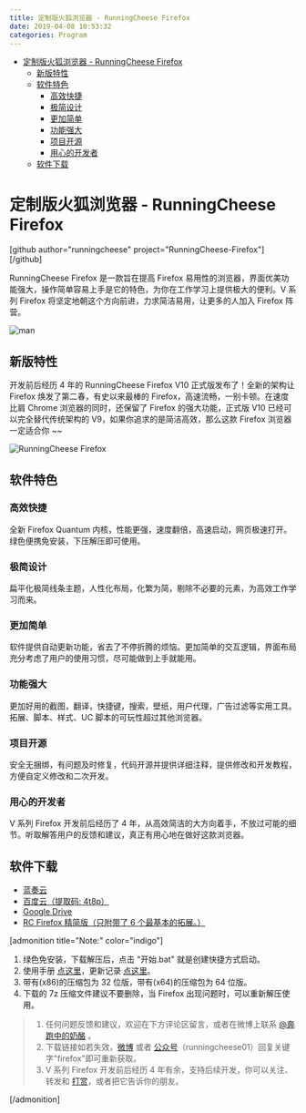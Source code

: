 ```yaml
---
title: 定制版火狐浏览器 - RunningCheese Firefox
date: 2019-04-08 10:53:32
categories: Program
---
```


<!-- more -->

<!-- TOC -->

- [定制版火狐浏览器 - RunningCheese Firefox](#定制版火狐浏览器---runningcheese-firefox)
  - [新版特性](#新版特性)
  - [软件特色](#软件特色)
    - [高效快捷](#高效快捷)
    - [极简设计](#极简设计)
    - [更加简单](#更加简单)
    - [功能强大](#功能强大)
    - [项目开源](#项目开源)
    - [用心的开发者](#用心的开发者)
  - [软件下载](#软件下载)

<!-- /TOC -->

<a id="markdown-定制版火狐浏览器---runningcheese-firefox" name="定制版火狐浏览器---runningcheese-firefox"></a>

# 定制版火狐浏览器 - RunningCheese Firefox

[github author="runningcheese" project="RunningCheese-Firefox"][/github]

RunningCheese Firefox 是一款旨在提高 Firefox 易用性的浏览器，界面优美功能强大，操作简单容易上手是它的特色，为你在工作学习上提供极大的便利。V 系列 Firefox 将坚定地朝这个方向前进，力求简洁易用，让更多的人加入 Firefox 阵营。

![man](https://tva1.sinaimg.cn/large/7a6a15d5gy1fqia88tfhjj20gy0audjg.jpg)

<a id="markdown-新版特性" name="新版特性"></a>

## 新版特性

开发前后经历 4 年的 RunningCheese Firefox V10 正式版发布了！全新的架构让 Firefox 焕发了第二春，有史以来最棒的 Firefox，高速流畅，一别卡顿。在速度比肩 Chrome 浏览器的同时，还保留了 Firefox 的强大功能，正式版 V10 已经可以完全替代传统架构的 V9，如果你追求的是简洁高效，那么这款 Firefox 浏览器一定适合你 ~~

![RunningCheese Firefox](https://tva1.sinaimg.cn/large/7a6a15d5gy1fqi93cmkhbj21400p0hdu.jpg)

<a id="markdown-软件特色" name="软件特色"></a>

## 软件特色

<a id="markdown-高效快捷" name="高效快捷"></a>

### 高效快捷

全新 Firefox Quantum 内核，性能更强，速度翻倍，高速启动，网页极速打开。绿色便携免安装，下压解压即可使用。

<a id="markdown-极简设计" name="极简设计"></a>

### 极简设计

扁平化极简线条主题，人性化布局，化繁为简，剔除不必要的元素，为高效工作学习而来。

<a id="markdown-更加简单" name="更加简单"></a>

### 更加简单

软件提供自动更新功能，省去了不停折腾的烦恼。更加简单的交互逻辑，界面布局充分考虑了用户的使用习惯，尽可能做到上手就能用。

<a id="markdown-功能强大" name="功能强大"></a>

### 功能强大

更加好用的截图，翻译，快捷键，搜索，壁纸，用户代理，广告过滤等实用工具。拓展、脚本、样式、UC 脚本的可玩性超过其他浏览器。

<a id="markdown-项目开源" name="项目开源"></a>

### 项目开源

安全无捆绑，有问题及时修复，代码开源并提供详细注释，提供修改和开发教程，方便自定义修改和二次开发。

<a id="markdown-用心的开发者" name="用心的开发者"></a>

### 用心的开发者

V 系列 Firefox 开发前后经历了 4 年，从高效简洁的大方向着手，不放过可能的细节。听取解答用户的反馈和建议，真正有用心地在做好这款浏览器。

<a id="markdown-软件下载" name="软件下载"></a>

## 软件下载

- [蓝奏云](https://www.lanzous.com/b851982)
- [百度云（提取码: 4t8p）](https://pan.baidu.com/s/10a-ZxTflmJ44DP5bKz60IA)
- [Google Drive](https://drive.google.com/open?id=19DUhiuNxoPciVSIZwkQjPz_tbuHT1dPO)
- [RC Firefox 精简版（只附带了 6 个最基本的拓展。）](https://www.lanzous.com/b07lfbbij)

[admonition title="Note:" color="indigo"]

1. 绿色免安装，下载解压后，点击 "开始.bat" 就是创建快捷方式启动。
2. 使用手册 [点这里](https://www.runningcheese.com/firefox-guide)，更新记录 [点这里](https://github.com/runningcheese/RunningCheese-Firefox/tree/master/Updates)。
3. 带有(x86)的压缩包为 32 位版，带有(x64)的压缩包为 64 位版。
4. 下载的 7z 压缩文件建议不要删除，当 Firefox 出现问题时，可以重新解压使用。

> 1. 任何问题反馈和建议，欢迎在下方评论区留言，或者在微博上联系 [@奔跑中的奶酪](https://weibo.com/runningcheese/) 。
> 2. 下载链接如若失效，[微博](https://weibo.com/runningcheese/) 或者 [公众号](https://tva1.sinaimg.cn/large/7a6a15d5gy1fr3v1xxt8ej205k05kt8p.jpg)（runningcheese01）回复关键字"firefox"即可重新获取。
> 3. V 系列 Firefox 开发前后经历 4 年有余，支持后续开发，你可以关注、转发和 [打赏](https://tva3.sinaimg.cn/large/7a6a15d5gy1feapdb4b4ej20ew07udgp.jpg)，或者把它告诉你的朋友。

[/admonition]
